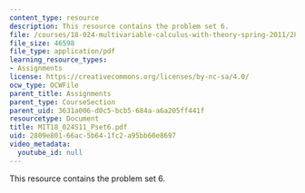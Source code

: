 ```yaml
---
content_type: resource
description: This resource contains the problem set 6.
file: /courses/18-024-multivariable-calculus-with-theory-spring-2011/2809e80166ac5b641fc2a95bb60e8697_MIT18_024S11_Pset6.pdf
file_size: 46598
file_type: application/pdf
learning_resource_types:
- Assignments
license: https://creativecommons.org/licenses/by-nc-sa/4.0/
ocw_type: OCWFile
parent_title: Assignments
parent_type: CourseSection
parent_uid: 3631a006-d0c5-bcb5-684a-a6a205ff441f
resourcetype: Document
title: MIT18_024S11_Pset6.pdf
uid: 2809e801-66ac-5b64-1fc2-a95bb60e8697
video_metadata:
  youtube_id: null
---
```

This resource contains the problem set 6.